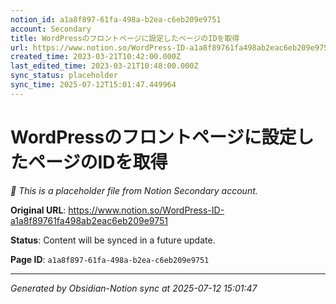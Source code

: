```yaml
---
notion_id: a1a8f897-61fa-498a-b2ea-c6eb209e9751
account: Secondary
title: WordPressのフロントページに設定したページのIDを取得
url: https://www.notion.so/WordPress-ID-a1a8f89761fa498ab2eac6eb209e9751
created_time: 2023-03-21T10:42:00.000Z
last_edited_time: 2023-03-21T10:48:00.000Z
sync_status: placeholder
sync_time: 2025-07-12T15:01:47.449964
---
```


# WordPressのフロントページに設定したページのIDを取得

*🔄 This is a placeholder file from Notion Secondary account.*

**Original URL**: https://www.notion.so/WordPress-ID-a1a8f89761fa498ab2eac6eb209e9751

**Status**: Content will be synced in a future update.

**Page ID**: `a1a8f897-61fa-498a-b2ea-c6eb209e9751`

---

*Generated by Obsidian-Notion sync at 2025-07-12 15:01:47*
